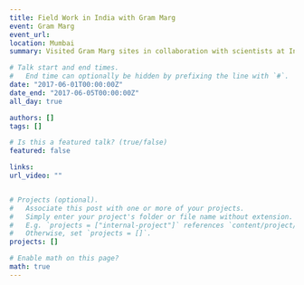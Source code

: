 ```yaml
---
title: Field Work in India with Gram Marg
event: Gram Marg
event_url: 
location: Mumbai
summary: Visited Gram Marg sites in collaboration with scientists at Indian Institute of Technology, Bombay, and conducted interviews in rural Maharashtra as well as in Mumbai, in June 2017. 

# Talk start and end times.
#   End time can optionally be hidden by prefixing the line with `#`.
date: "2017-06-01T00:00:00Z"
date_end: "2017-06-05T00:00:00Z"
all_day: true

authors: []
tags: []

# Is this a featured talk? (true/false)
featured: false

links:
url_video: ""


# Projects (optional).
#   Associate this post with one or more of your projects.
#   Simply enter your project's folder or file name without extension.
#   E.g. `projects = ["internal-project"]` references `content/project/deep-learning/index.md`.
#   Otherwise, set `projects = []`.
projects: []

# Enable math on this page?
math: true
---
```



